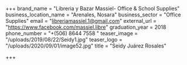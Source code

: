+++
brand_name = "Libreria y Bazar Massiel- Office & School Supplies"
business_location_name = "Arenales, Nosara"
business_sector = "Office Supplies"
email = "libreriamassiel.1@gmail.com"
external_url = "https://www.facebook.com/massiel.libre"
graduation_year = 2018
phone_number = "+(506) 8644 7558 "
teaser_image = "/uploads/2019/08/22/Seidy1.jpg"
teaser_logo = "/uploads/2020/09/01/image52.jpg"
title = "Seidy Juárez Rosales"

+++
